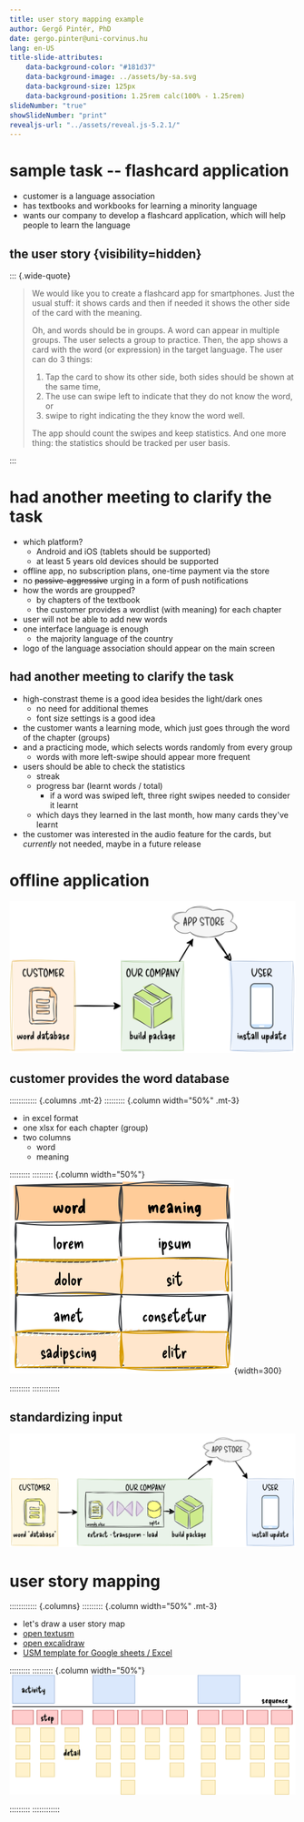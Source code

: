 ```yaml
---
title: user story mapping example
author: Gergő Pintér, PhD
date: gergo.pinter@uni-corvinus.hu
lang: en-US
title-slide-attributes:
    data-background-color: "#181d37"
    data-background-image: ../assets/by-sa.svg
    data-background-size: 125px
    data-background-position: 1.25rem calc(100% - 1.25rem)
slideNumber: "true"
showSlideNumber: "print"
revealjs-url: "../assets/reveal.js-5.2.1/"
---
```


# sample task -- flashcard application

- customer is a language association
- has textbooks and workbooks for learning a minority language
- wants our company to develop a flashcard application, which will help people to learn the language

## the user story {visibility=hidden}

::: {.wide-quote}
> We would like you to create a flashcard app for smartphones.
> Just the usual stuff: it shows cards and then if needed it shows the other side of the card with the meaning.
>
> Oh, and words should be in groups. A word can appear in multiple groups.
> The user selects a group to practice. Then, the app shows a card with the word (or expression) in the target language.
> The user can do 3 things:
>
> 1. Tap the card to show its other side, both sides should be shown at the same time,
> 2. The use can swipe left to indicate that they do not know the word, or
> 3. swipe to right indicating the they know the word well.
>
> The app should count the swipes and keep statistics.
> And one more thing: the statistics should be tracked per user basis.

:::

# had another meeting to clarify the task

- which platform?
    - Android and iOS (tablets should be supported)
    - at least 5 years old devices should be supported
- offline app, no subscription plans, one-time payment via the store
- no ~~passive-aggressive~~ urging in a form of push notifications
- how the words are groupped?
    - by chapters of the textbook
    - the customer provides a wordlist (with meaning) for each chapter
- user will not be able to add new words
- one interface language is enough
    - the majority language of the country
- logo of the language association should appear on the main screen

## had another meeting to clarify the task

- high-constrast theme is a good idea besides the light/dark ones
    - no need for additional themes
    - font size settings is a good idea
- the customer wants a learning mode, which just goes through the word of the chapter (groups)
- and a practicing mode, which selects words randomly from every group
    - words with more left-swipe should appear more frequent
- users should be able to check the statistics
    - streak
    - progress bar (learnt words / total)
        - if a word was swiped left, three right swipes needed to consider it learnt
    - which days they learned in the last month, how many cards they've learnt
- the customer was interested in the audio feature for the cards, but *currently* not needed, maybe in a future release

# offline application

![offline application, a simple case](../lectures/figures/simple_case.drawio.svg)

## customer provides the word database

:::::::::::: {.columns .mt-2}
::::::::: {.column width="50%" .mt-3}
- in excel format
- one xlsx for each chapter (group)
- two columns
    - word
    - meaning

:::::::::
::::::::: {.column width="50%"}
![](../lectures/figures/words_xlsx.drawio.svg){width=300}

:::::::::
::::::::::::

## standardizing input

![ETL (Extract Transform Load)](../lectures/figures/etl.drawio.svg)

# user story mapping

:::::::::::: {.columns}
::::::::: {.column width="50%" .mt-3}
- let's draw a user story map
- [open textusm](https://app.textusm.com/)
- [open excalidraw](https://excalidraw.com/)
- [USM template for Google sheets / Excel](https://www.avion.io/blog/user-story-mapping-template/)

:::::::::
::::::::: {.column width="50%"}
![](../lectures/figures/user_story_map.drawio.svg)

:::::::::
::::::::::::


